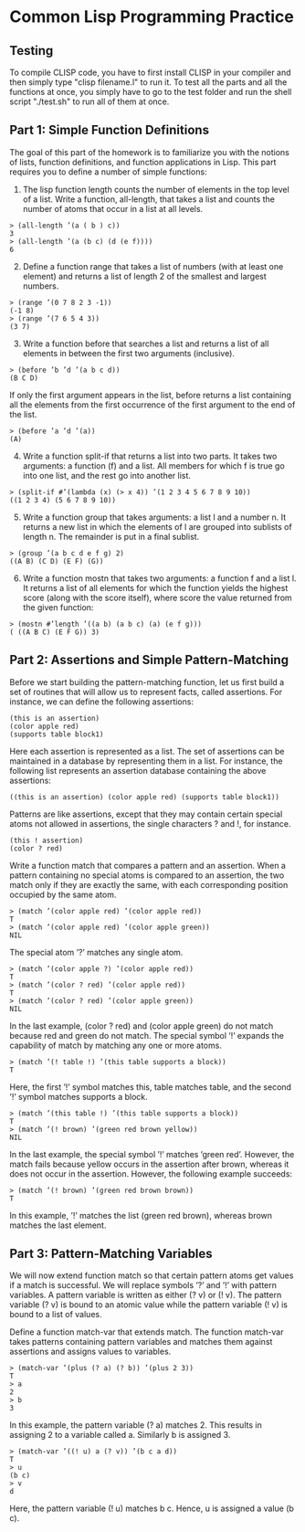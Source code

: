 # Common Lisp Programming Practice

## Testing
To compile CLISP code, you have to first install CLISP in your compiler and then simply type "clisp filename.l" to run it. To test all the parts and all the functions at once, you simply have to go to the test folder and run the shell script "./test.sh" to run all of them at once.

## Part 1: Simple Function Definitions
The goal of this part of the homework is to familiarize you with the notions of lists, function definitions, and
function applications in Lisp. This part requires you to define a number of simple functions:
1. The lisp function length counts the number of elements in the top level of a list. Write a function, all-length, that takes a list and counts the number of atoms that occur in a list at all levels.
```
> (all-length ’(a ( b ) c))
3
> (all-length ’(a (b c) (d (e f))))
6
```
2. Define a function range that takes a list of numbers (with at least one element) and returns a list of length 2 of the smallest and largest numbers.
```
> (range ’(0 7 8 2 3 -1))
(-1 8)
> (range ’(7 6 5 4 3))
(3 7)
```
3. Write a function before that searches a list and returns a list of all elements in between the first two arguments (inclusive).
```
> (before ’b ’d ’(a b c d))
(B C D)
```
If only the first argument appears in the list, before returns a list containing all the elements from the first occurrence of the first argument to the end of the list.
```
> (before ’a ’d ’(a))
(A)
```
4. Write a function split-if that returns a list into two parts. It takes two arguments: a function (f) and a list. All members for which f is true go into one list, and the rest go into another list.
```
> (split-if #’(lambda (x) (> x 4)) ’(1 2 3 4 5 6 7 8 9 10))
((1 2 3 4) (5 6 7 8 9 10))
```
5. Write a function group that takes arguments: a list l and a number n. It returns a new list in which the elements of l are grouped into sublists of length n. The remainder is put in a final sublist.
```
> (group ’(a b c d e f g) 2)
((A B) (C D) (E F) (G))
```
6. Write a function mostn that takes two arguments: a function f and a list l. It returns a list of all elements for which the function yields the highest score (along with the score itself), where score the value returned from the given function:
```
> (mostn #’length ’((a b) (a b c) (a) (e f g)))
( ((A B C) (E F G)) 3)
```

## Part 2: Assertions and Simple Pattern-Matching
Before we start building the pattern-matching function, let us first build a set of routines that will allow us to represent facts, called assertions. For instance, we can define the following assertions:
```
(this is an assertion)
(color apple red)
(supports table block1)
```
Here each assertion is represented as a list. The set of assertions can be maintained in a database by representing them in a list. For instance, the following list represents an assertion database containing the above assertions:
```
((this is an assertion) (color apple red) (supports table block1))
```
Patterns are like assertions, except that they may contain certain special atoms not allowed in assertions, the single characters ? and !, for instance.
```
(this ! assertion)
(color ? red)
```
Write a function match that compares a pattern and an assertion. When a pattern containing no special atoms is compared to an assertion, the two match only if they are exactly the same, with each corresponding position occupied by the same atom.
```
> (match ’(color apple red) ’(color apple red))
T
> (match ’(color apple red) ’(color apple green))
NIL
```

The special atom ’?’ matches any single atom.
```
> (match ’(color apple ?) ’(color apple red))
T
> (match ’(color ? red) ’(color apple red))
T
> (match ’(color ? red) ’(color apple green))
NIL
```
In the last example, (color ? red) and (color apple green) do not match because red and green do not match. The special symbol ’!’ expands the capability of match by matching any one or more atoms.
```
> (match ’(! table !) ’(this table supports a block))
T
```
Here, the first ’!’ symbol matches this, table matches table, and the second ’!’ symbol matches supports a block.
```
> (match ’(this table !) ’(this table supports a block))
T
> (match ’(! brown) ’(green red brown yellow))
NIL
```
In the last example, the special symbol ’!’ matches ’green red’. However, the match fails because yellow occurs in the assertion after brown, whereas it does not occur in the assertion. However, the following example succeeds:
```
> (match ’(! brown) ’(green red brown brown))
T
```
In this example, ’!’ matches the list (green red brown), whereas brown matches the last element.

## Part 3: Pattern-Matching Variables
We will now extend function match so that certain pattern atoms get values if a match is successful. We will replace symbols ’?’ and ’!’ with pattern variables. A pattern variable is written as either (? v) or (! v). The pattern variable (? v) is bound to an atomic value while the pattern variable (! v) is bound to a list of values.

Define a function match-var that extends match. The function match-var takes patterns containing pattern variables and matches them against assertions and assigns values to variables.
```
> (match-var ’(plus (? a) (? b)) ’(plus 2 3))
T
> a
2
> b
3
```

In this example, the pattern variable (? a) matches 2. This results in assigning 2 to a variable called a. Similarly b is assigned 3.
```
> (match-var ’((! u) a (? v)) ’(b c a d))
T
> u
(b c)
> v
d
```
Here, the pattern variable (! u) matches b c. Hence, u is assigned a value (b c).
